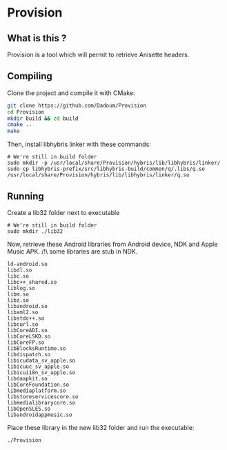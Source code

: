 # Provision

## What is this ?

Provision is a tool which will permit to retrieve Anisette headers.

## Compiling

Clone the project and compile it with CMake:

```bash
git clone https://github.com/Dadoum/Provision
cd Provision
mkdir build && cd build
cmake ..
make
```

Then, install libhybris linker with these commands:

```
# We're still in build folder
sudo mkdir -p /usr/local/share/Provision/hybris/lib/libhybris/linker/
sudo cp libhybris-prefix/src/libhybris-build/common/q/.libs/q.so /usr/local/share/Provision/hybris/lib/libhybris/linker/q.so
```

## Running

Create a lib32 folder next to executable

```
# We're still in build folder
sudo mkdir ./lib32
```

Now, retrieve these Android libraries from Android device, NDK and Apple Music APK.
/!\ some libraries are stub in NDK.

```
ld-android.so
libdl.so
libc.so
libc++_shared.so
liblog.so
libm.so
libz.so
libandroid.so
libxml2.so
libstdc++.so
libcurl.so
libCoreADI.so
libCoreLSKD.so
libCoreFP.so
libBlocksRuntime.so
libdispatch.so
libicudata_sv_apple.so
libicuuc_sv_apple.so
libicui18n_sv_apple.so
libdaapkit.so
libCoreFoundation.so
libmediaplatform.so
libstoreservicescore.so
libmedialibrarycore.so
libOpenSLES.so
libandroidappmusic.so
```

Place these library in the new lib32 folder and run the executable:

```
./Provision
```

